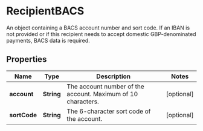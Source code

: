 

# RecipientBACS

An object containing a BACS account number and sort code. If an IBAN is not provided or if this recipient needs to accept domestic GBP-denominated payments, BACS data is required.

## Properties

| Name | Type | Description | Notes |
|------------ | ------------- | ------------- | -------------|
|**account** | **String** | The account number of the account. Maximum of 10 characters. |  [optional] |
|**sortCode** | **String** | The 6-character sort code of the account. |  [optional] |




